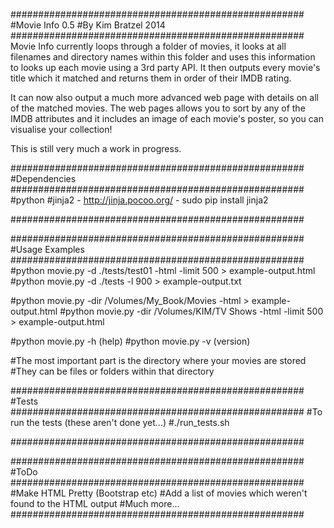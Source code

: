 #####################################################
#Movie Info 0.5
#By Kim Bratzel 2014
#####################################################
Movie Info currently loops through a folder of movies, it looks at all filenames and directory names within this folder and uses this information to looks up each movie using a 3rd party API. 
It then outputs every movie's title which it matched and returns them in order of their IMDB rating.

It can now also output a much more advanced web page with details on all of the matched movies. The web pages allows you to sort by any of the IMDB attributes and it includes an image of each movie's poster, so you can visualise your collection!

This is still very much a work in progress.



#####################################################
#Dependencies
#####################################################
#python
#jinja2 - http://jinja.pocoo.org/ - sudo pip install jinja2

#####################################################



#####################################################
#Usage Examples
#####################################################
#python movie.py -d ./tests/test01              -html -limit 500  > example-output.html
#python movie.py -d ./tests                           -l 900      > example-output.txt

#python movie.py -dir /Volumes/My_Book/Movies   -html             > example-output.html
#python movie.py -dir /Volumes/KIM/TV Shows     -html -limit 500  > example-output.html

#python movie.py -h (help)
#python movie.py -v (version)

#The most important part is the directory where your movies are stored
#They can be files or folders within that directory

#####################################################
#Tests
#####################################################
#To run the tests (these aren't done yet...)
#./run_tests.sh

#####################################################



#####################################################
#ToDo
#####################################################
#Make HTML Pretty (Bootstrap etc)
#Add a list of movies which weren't found to the HTML output
#Much more...
#####################################################


